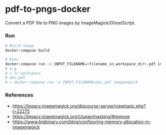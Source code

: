 # pdf-to-pngs-docker

Convert a PDF file to PNG images by ImageMagick/GhostScript.

### Run

```bash
# Build image
docker-compose build

# Exec
docker-compose run -e INPUT_FILENAME=<filename_in_workspace_dir>.pdf imagemagick
# e.g. 
# > ls workspace
# doc.pdf
# > docker-compose run -e INPUT_FILENAME=doc.pdf imagemagick
```

### References

* https://legacy.imagemagick.org/discourse-server/viewtopic.php?t=22275
* https://legacy.imagemagick.org/Usage/masking/#remove
* https://www.bigbinary.com/blog/configuring-memory-allocation-in-imagemagick
